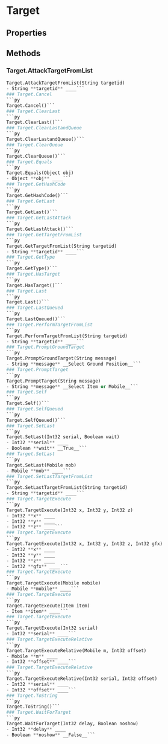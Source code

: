 # Target    

## Properties  
 
## Methods  
### Target.AttackTargetFromList
```py
Target.AttackTargetFromList(String targetid)
- String **targetid** ____```
### Target.Cancel
```py
Target.Cancel()```
### Target.ClearLast
```py
Target.ClearLast()```
### Target.ClearLastandQueue
```py
Target.ClearLastandQueue()```
### Target.ClearQueue
```py
Target.ClearQueue()```
### Target.Equals
```py
Target.Equals(Object obj)
- Object **obj** ____```
### Target.GetHashCode
```py
Target.GetHashCode()```
### Target.GetLast
```py
Target.GetLast()```
### Target.GetLastAttack
```py
Target.GetLastAttack()```
### Target.GetTargetFromList
```py
Target.GetTargetFromList(String targetid)
- String **targetid** ____```
### Target.GetType
```py
Target.GetType()```
### Target.HasTarget
```py
Target.HasTarget()```
### Target.Last
```py
Target.Last()```
### Target.LastQueued
```py
Target.LastQueued()```
### Target.PerformTargetFromList
```py
Target.PerformTargetFromList(String targetid)
- String **targetid** ____```
### Target.PromptGroundTarget
```py
Target.PromptGroundTarget(String message)
- String **message** __Select Ground Position__```
### Target.PromptTarget
```py
Target.PromptTarget(String message)
- String **message** __Select Item or Mobile__```
### Target.Self
```py
Target.Self()```
### Target.SelfQueued
```py
Target.SelfQueued()```
### Target.SetLast
```py
Target.SetLast(Int32 serial, Boolean wait)
- Int32 **serial** ____
- Boolean **wait** __True__```
### Target.SetLast
```py
Target.SetLast(Mobile mob)
- Mobile **mob** ____```
### Target.SetLastTargetFromList
```py
Target.SetLastTargetFromList(String targetid)
- String **targetid** ____```
### Target.TargetExecute
```py
Target.TargetExecute(Int32 x, Int32 y, Int32 z)
- Int32 **x** ____
- Int32 **y** ____
- Int32 **z** ____```
### Target.TargetExecute
```py
Target.TargetExecute(Int32 x, Int32 y, Int32 z, Int32 gfx)
- Int32 **x** ____
- Int32 **y** ____
- Int32 **z** ____
- Int32 **gfx** ____```
### Target.TargetExecute
```py
Target.TargetExecute(Mobile mobile)
- Mobile **mobile** ____```
### Target.TargetExecute
```py
Target.TargetExecute(Item item)
- Item **item** ____```
### Target.TargetExecute
```py
Target.TargetExecute(Int32 serial)
- Int32 **serial** ____```
### Target.TargetExecuteRelative
```py
Target.TargetExecuteRelative(Mobile m, Int32 offset)
- Mobile **m** ____
- Int32 **offset** ____```
### Target.TargetExecuteRelative
```py
Target.TargetExecuteRelative(Int32 serial, Int32 offset)
- Int32 **serial** ____
- Int32 **offset** ____```
### Target.ToString
```py
Target.ToString()```
### Target.WaitForTarget
```py
Target.WaitForTarget(Int32 delay, Boolean noshow)
- Int32 **delay** ____
- Boolean **noshow** __False__```